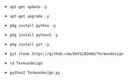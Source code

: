 * `apt-get update -y`

* `apt-get upgrade -y`

* `pkg install python -y`

* `pkg install python2 -y`

* `pkg install git -y`

* `git clone https://github.com/DeV1LN1H4d/Termuxdesign`

* `cd Termuxdesign`

* `python2 Termuxdesign.py`

